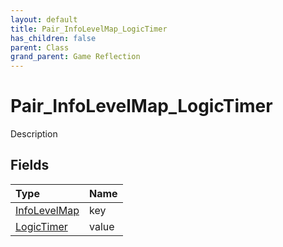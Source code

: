 ```yaml
---
layout: default
title: Pair_InfoLevelMap_LogicTimer
has_children: false
parent: Class
grand_parent: Game Reflection
---
```

# Pair_InfoLevelMap_LogicTimer
Description 

## Fields

| Type | Name |
|:----------|:--------------|
| [InfoLevelMap](/riftbreaker-wiki/docs/game-reflection/classes/info_level_map/) | key |
| [LogicTimer](/riftbreaker-wiki/docs/game-reflection/classes/logic_timer/) | value |

